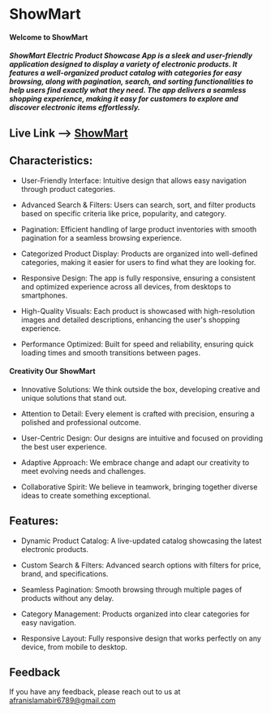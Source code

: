 # ShowMart

#### Welcome to ShowMart

##### ShowMart Electric Product Showcase App is a sleek and user-friendly application designed to display a variety of electronic products. It features a well-organized product catalog with categories for easy browsing, along with pagination, search, and sorting functionalities to help users find exactly what they need. The app delivers a seamless shopping experience, making it easy for customers to explore and discover electronic items effortlessly.

## Live Link --> [ShowMart](https://showmart-dd30a.web.app)

## Characteristics:


- User-Friendly Interface: Intuitive design that allows easy navigation through product categories.

- Advanced Search & Filters: Users can search, sort, and filter products based on specific criteria like price, popularity, and category.

- Pagination: Efficient handling of large product inventories with smooth pagination for a seamless browsing experience.

- Categorized Product Display: Products are organized into well-defined categories, making it easier for users to find what they are looking for.

- Responsive Design: The app is fully responsive, ensuring a consistent and optimized experience across all devices, from desktops to smartphones.

- High-Quality Visuals: Each product is showcased with high-resolution images and detailed descriptions, enhancing the user's shopping experience.

- Performance Optimized: Built for speed and reliability, ensuring quick loading times and smooth transitions between pages.




#### Creativity Our ShowMart

- Innovative Solutions: We think outside the box, developing creative and unique solutions that stand out.

- Attention to Detail: Every element is crafted with precision, ensuring a polished and professional outcome.

- User-Centric Design: Our designs are intuitive and focused on providing the best user experience.

- Adaptive Approach: We embrace change and adapt our creativity to meet evolving needs and challenges.

- Collaborative Spirit: We believe in teamwork, bringing together diverse ideas to create something exceptional.

## Features:

- Dynamic Product Catalog: A live-updated catalog showcasing the latest electronic products.

- Custom Search & Filters: Advanced search options with filters for price, brand, and specifications.

- Seamless Pagination: Smooth browsing through multiple pages of products without any delay.

- Category Management: Products organized into clear categories for easy navigation.

- Responsive Layout: Fully responsive design that works perfectly on any device, from mobile to desktop.


## Feedback

If you have any feedback, please reach out to us at afranislamabir6789@gmail.com
